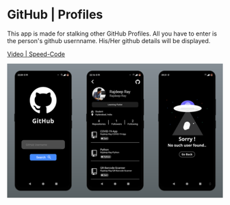 # GitHub | Profiles

This app is made for stalking other GitHub Profiles.
All you have to enter is the person's github usernname. His/Her github details will be displayed.

[Video | Speed-Code](https://youtu.be/7mCh17FPqQw)

![Preview](https://github.com/Rajdeep-Ray/GitHub-Profiles/blob/master/GitHub-Mockup.png)